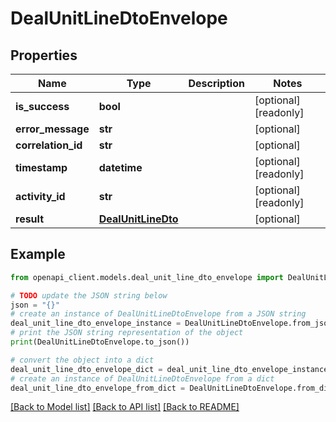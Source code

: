 # DealUnitLineDtoEnvelope


## Properties

Name | Type | Description | Notes
------------ | ------------- | ------------- | -------------
**is_success** | **bool** |  | [optional] [readonly] 
**error_message** | **str** |  | [optional] 
**correlation_id** | **str** |  | [optional] 
**timestamp** | **datetime** |  | [optional] [readonly] 
**activity_id** | **str** |  | [optional] [readonly] 
**result** | [**DealUnitLineDto**](DealUnitLineDto.md) |  | [optional] 

## Example

```python
from openapi_client.models.deal_unit_line_dto_envelope import DealUnitLineDtoEnvelope

# TODO update the JSON string below
json = "{}"
# create an instance of DealUnitLineDtoEnvelope from a JSON string
deal_unit_line_dto_envelope_instance = DealUnitLineDtoEnvelope.from_json(json)
# print the JSON string representation of the object
print(DealUnitLineDtoEnvelope.to_json())

# convert the object into a dict
deal_unit_line_dto_envelope_dict = deal_unit_line_dto_envelope_instance.to_dict()
# create an instance of DealUnitLineDtoEnvelope from a dict
deal_unit_line_dto_envelope_from_dict = DealUnitLineDtoEnvelope.from_dict(deal_unit_line_dto_envelope_dict)
```
[[Back to Model list]](../README.md#documentation-for-models) [[Back to API list]](../README.md#documentation-for-api-endpoints) [[Back to README]](../README.md)


